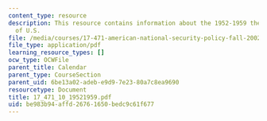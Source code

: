 ```yaml
---
content_type: resource
description: This resource contains information about the 1952-1959 the ?nuclearization?
  of U.S.
file: /media/courses/17-471-american-national-security-policy-fall-2002/be983b94affd26761650bedc9c61f677_17_471_10_19521959.pdf
file_type: application/pdf
learning_resource_types: []
ocw_type: OCWFile
parent_title: Calendar
parent_type: CourseSection
parent_uid: 6be13a02-adeb-e9d9-7e23-80a7c8ea9690
resourcetype: Document
title: 17_471_10_19521959.pdf
uid: be983b94-affd-2676-1650-bedc9c61f677
---
```

